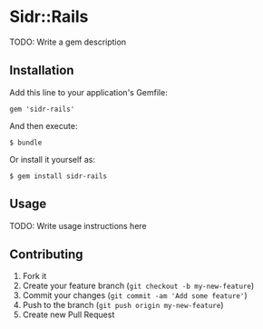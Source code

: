 # Sidr::Rails

TODO: Write a gem description

## Installation

Add this line to your application's Gemfile:

    gem 'sidr-rails'

And then execute:

    $ bundle

Or install it yourself as:

    $ gem install sidr-rails

## Usage

TODO: Write usage instructions here

## Contributing

1. Fork it
2. Create your feature branch (`git checkout -b my-new-feature`)
3. Commit your changes (`git commit -am 'Add some feature'`)
4. Push to the branch (`git push origin my-new-feature`)
5. Create new Pull Request

